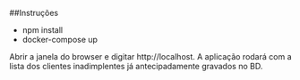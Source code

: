 ##Instruções
- npm install 
- docker-compose up

Abrir a janela do browser e digitar http://localhost. A aplicação rodará com a lista dos clientes inadimplentes já antecipadamente gravados no BD.
